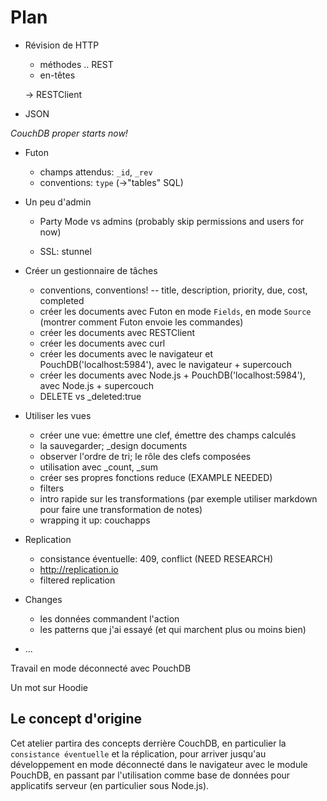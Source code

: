 Plan
====

* Révision de HTTP

  * méthodes .. REST
  * en-têtes

  -> RESTClient

* JSON

*CouchDB proper starts now!*

* Futon

    * champs attendus: `_id`, `_rev`
    * conventions: `type` (->"tables" SQL)

* Un peu d'admin

    * Party Mode vs admins
      (probably skip permissions and users for now)

    * SSL: stunnel

* Créer un gestionnaire de tâches

    * conventions, conventions! -- title, description, priority, due, cost, completed
    * créer les documents avec Futon en mode `Fields`, en mode `Source` (montrer comment Futon envoie les commandes)
    * créer les documents avec RESTClient
    * créer les documents avec curl
    * créer les documents avec le navigateur et PouchDB('localhost:5984'), avec le navigateur + supercouch
    * créer les documents avec Node.js + PouchDB('localhost:5984'), avec Node.js + supercouch
    * DELETE vs _deleted:true

* Utiliser les vues

    * créer une vue: émettre une clef, émettre des champs calculés
    * la sauvegarder; _design documents
    * observer l'ordre de tri; le rôle des clefs composées
    * utilisation avec _count, _sum
    * créer ses propres fonctions reduce (EXAMPLE NEEDED)
    * filters
    * intro rapide sur les transformations (par exemple utiliser markdown pour faire une transformation de notes)
    * wrapping it up: couchapps

* Replication

    * consistance éventuelle: 409, conflict (NEED RESEARCH)
    * http://replication.io
    * filtered replication

* Changes

    * les données commandent l'action
    * les patterns que j'ai essayé (et qui marchent plus ou moins bien)

* ...

Travail en mode déconnecté avec PouchDB

Un mot sur Hoodie

Le concept d'origine
--------------------

Cet atelier partira des concepts derrière CouchDB, en particulier la `consistance éventuelle` et la réplication, pour arriver jusqu'au développement en mode déconnecté dans le navigateur avec le module PouchDB, en passant par l'utilisation comme base de données pour applicatifs serveur (en particulier sous Node.js).
